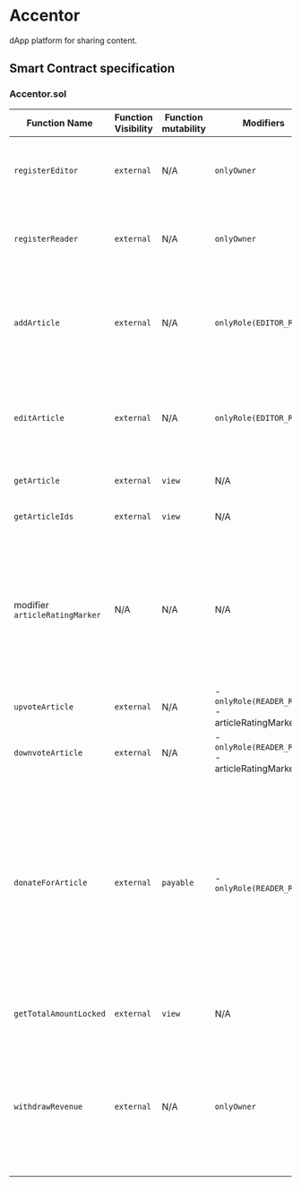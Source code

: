 # Accentor
dApp platform for sharing content.

## Smart Contract specification

### Accentor.sol
|Function Name | Function Visibility | Function mutability | Modifiers | Parameters/Return value | Action - Notes |
|--------------|---------------------|----------------------------------|-----------|------------|----------------|
| `registerEditor` | `external`      | N/A           | `onlyOwner` | - `address editorAddres`<br/> | - registers the address as Editor user<br/> - emits an `EditorRegistered` event | 
| `registerReader` | `external`      | N/A           | `onlyOwner` | - `address readerAddres` | - registers the address as Reader user<br/> - emits a `ReaderRegistered` event |
| `addArticle`     | `external`      | N/A           | `onlyRole(EDITOR_ROLE)` | - `string memory articleText` | - increments the `articleIdCounter`<br/>- inserts new `Article` object in the `articles` array<br />- emits an `ArticleAdded` event |
| `editArticle`    | `external`      | N/A           | `onlyRole(EDITOR_ROLE)` | - `uint256 id`<br/>- `string memory articleText` | - checks if `msg.sender` is the article creator<br/>- updates the `Article` object<br/>- emits an `ArticleEdited` event |
| `getArticle`     | `external`      | `view`        | N/A         | - `uint256 id`<br/>- returns `string memory` | - returns the the article text by ID |
| `getArticleIds`  | `external`      | `view`        | N/A         | - returns `uint256[] memory` | - returns the array of article IDs |
| modifier `articleRatingMarker` | N/A      | N/A        | N/A         | - `uint256 id` | - checks if an article with given ID is found<br/>- checks if user has already voted for this article<br/>- executes function body (`_`)<br/>- marks `msg.sender` as voted for a given article |
| `upvoteArticle`  | `external`      | N/A        | - `onlyRole(READER_ROLE)`<br/> - articleRatingMarker(id) | - `uint256 id` | - increments votes count for a given article |
| `downvoteArticle`| `external`      | N/A        | - `onlyRole(READER_ROLE)`<br/> - articleRatingMarker(id) | - `uint256 id` | - decrements votes count for a given article |
|`donateForArticle`| `external`      | `payable`  | - `onlyRole(READER_ROLE)` | - `uint256 id` | - checks if article with such ID exists<br/>- ensures that passed ETH amount is greater than the `DONATION_FEE` constant<br/>- ensures that the `msg.sender` is not the article author<br/>- sends the difference between sent ETH and `DONATION_FEE` to the article author |
|`getTotalAmountLocked`| `external`  | `view`     | N/A            | - returns `uint256` | - returns the total amount currently locked in smart contract
|`withdrawRevenue`     | `external`  | N/A        | `onlyOwner`    | - `uint256 amount`  | - ensures the required amount is <= than the currently locked amount<br/>- transfers the specified amount to contract owner<br/>- ensures transfer succeeded
